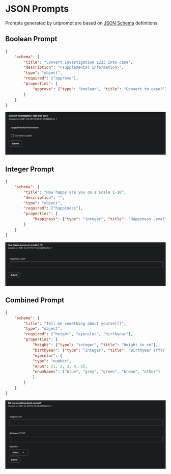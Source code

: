 # JSON Prompts

Prompts generated by urlprompt are based on [JSON Schema](http://json-schema.org/) definitions.

## Boolean Prompt

```json
{
    "schema": {
        "title": "Convert Investigation 1223 into case",
        "description": "<supplemental information>",
        "type": "object",
        "required": ["approve"],
        "properties": {
            "approve": {"type": "boolean", "title": "Convert to case?"}
        }
    }
}
```

![Boolean Prompt](../assets/prompts/boolean_prompt.png)

## Integer Prompt

```json
{
    "schema": {
        "title": "How happy are you on a scale 1-10",
        "description": "",
        "type": "object",
        "required": ["happiness"],
        "properties": {
            "happiness": {"type": "integer", "title": "Happiness Level", "minumum": 0, "maximum": 10}
        }
    }
}
```

![Integer Prompt](../assets/prompts/integer_prompt.png)


## Combined Prompt

```json
{
    "schema": {
        "title": "Tell me something about yourself!",
        "type": "object",
        "required": ["height", "eyecolor", "birthyear"],
        "properties": {
            "height": {"type": "integer", "title": "Height in cm"},
            "birthyear": {"type": "integer", "title": "Birthyear (YYYY)"},
            "eyecolor": {
            "type": "number",
            "enum": [1, 2, 3, 4, 5],
            "enumNames": ["blue", "grey", "green", "brown", "other"]
            }
        }
    }
}
```

![Combined Prompt](../assets/prompts/combined_prompt.png)
